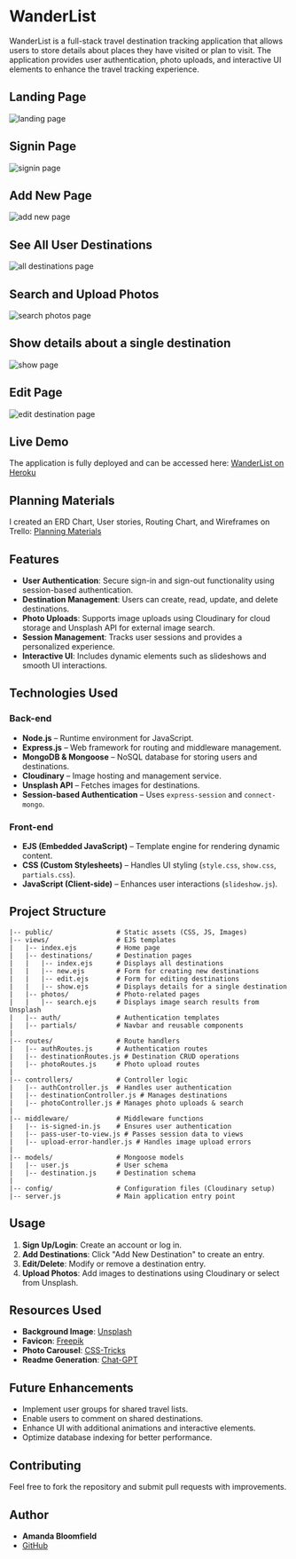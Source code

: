 # WanderList

WanderList is a full-stack travel destination tracking application that allows users to store details about places they have visited or plan to visit. The application provides user authentication, photo uploads, and interactive UI elements to enhance the travel tracking experience.

## Landing Page

![landing page][def]

## Signin Page

![signin page](public/images/image-1.png)

## Add New Page

![add new page](public/images/image-2.png)

## See All User Destinations

![all destinations page](public/images/all.png)

## Search and Upload Photos

![search photos page](public/images/image-3.png)

## Show details about a single destination

![show page](public/images/image-4.png)

## Edit Page

![edit destination page](public/images/image-5.png)

## Live Demo

The application is fully deployed and can be accessed here:
[WanderList on Heroku](https://wanderlist-e7bb02f51821.herokuapp.com/)

## Planning Materials

I created an ERD Chart, User stories, Routing Chart, and Wireframes on Trello:
[Planning Materials](https://trello.com/b/BZGpBnCz/wanderlist-project)

## Features

- **User Authentication**: Secure sign-in and sign-out functionality using session-based authentication.
- **Destination Management**: Users can create, read, update, and delete destinations.
- **Photo Uploads**: Supports image uploads using Cloudinary for cloud storage and Unsplash API for external image search.
- **Session Management**: Tracks user sessions and provides a personalized experience.
- **Interactive UI**: Includes dynamic elements such as slideshows and smooth UI interactions.

## Technologies Used

### **Back-end**

- **Node.js** – Runtime environment for JavaScript.
- **Express.js** – Web framework for routing and middleware management.
- **MongoDB & Mongoose** – NoSQL database for storing users and destinations.
- **Cloudinary** – Image hosting and management service.
- **Unsplash API** – Fetches images for destinations.
- **Session-based Authentication** – Uses `express-session` and `connect-mongo`.

### **Front-end**

- **EJS (Embedded JavaScript)** – Template engine for rendering dynamic content.
- **CSS (Custom Stylesheets)** – Handles UI styling (`style.css`, `show.css`, `partials.css`).
- **JavaScript (Client-side)** – Enhances user interactions (`slideshow.js`).

## Project Structure

```
|-- public/                # Static assets (CSS, JS, Images)
|-- views/                 # EJS templates
|   |-- index.ejs          # Home page
|   |-- destinations/      # Destination pages
|   |   |-- index.ejs      # Displays all destinations
|   |   |-- new.ejs        # Form for creating new destinations
|   |   |-- edit.ejs       # Form for editing destinations
|   |   |-- show.ejs       # Displays details for a single destination
|   |-- photos/            # Photo-related pages
|   |   |-- search.ejs     # Displays image search results from Unsplash
|   |-- auth/              # Authentication templates
|   |-- partials/          # Navbar and reusable components
|
|-- routes/                # Route handlers
|   |-- authRoutes.js      # Authentication routes
|   |-- destinationRoutes.js # Destination CRUD operations
|   |-- photoRoutes.js     # Photo upload routes
|
|-- controllers/           # Controller logic
|   |-- authController.js  # Handles user authentication
|   |-- destinationController.js # Manages destinations
|   |-- photoController.js # Manages photo uploads & search
|
|-- middleware/            # Middleware functions
|   |-- is-signed-in.js    # Ensures user authentication
|   |-- pass-user-to-view.js # Passes session data to views
|   |-- upload-error-handler.js # Handles image upload errors
|
|-- models/                # Mongoose models
|   |-- user.js            # User schema
|   |-- destination.js     # Destination schema
|
|-- config/                # Configuration files (Cloudinary setup)
|-- server.js              # Main application entry point
```

## Usage

1. **Sign Up/Login**: Create an account or log in.
2. **Add Destinations**: Click "Add New Destination" to create an entry.
3. **Edit/Delete**: Modify or remove a destination entry.
4. **Upload Photos**: Add images to destinations using Cloudinary or select from Unsplash.

## Resources Used

- **Background Image**: [Unsplash](https://unsplash.com/photos/birds-eye-photography-of-shoreline-3RicCdnXfHs)
- **Favicon**: [Freepik](https://www.freepik.com/icon/map_1595818)
- **Photo Carousel**: [CSS-Tricks](https://css-tricks.com/css-only-carousel/)
- **Readme Generation**: [Chat-GPT](https://chatgpt.com/)

## Future Enhancements

- Implement user groups for shared travel lists.
- Enable users to comment on shared destinations.
- Enhance UI with additional animations and interactive elements.
- Optimize database indexing for better performance.

## Contributing

Feel free to fork the repository and submit pull requests with improvements.

## Author

- **Amanda Bloomfield**
- [GitHub](https://github.com/abl00mfield/wanderlist)

[def]: /public/images/image.png
